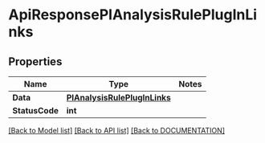 # ApiResponsePIAnalysisRulePlugInLinks

## Properties
Name | Type | Notes
------------ | ------------- | -------------
**Data** | **[**PIAnalysisRulePlugInLinks**](../Model/PIAnalysisRulePlugInLinks.md)**
**StatusCode** | **int**

[[Back to Model list]](../../DOCUMENTATION.md#documentation-for-models) [[Back to API list]](../../DOCUMENTATION.md#documentation-for-api-endpoints) [[Back to DOCUMENTATION]](../../DOCUMENTATION.md)
